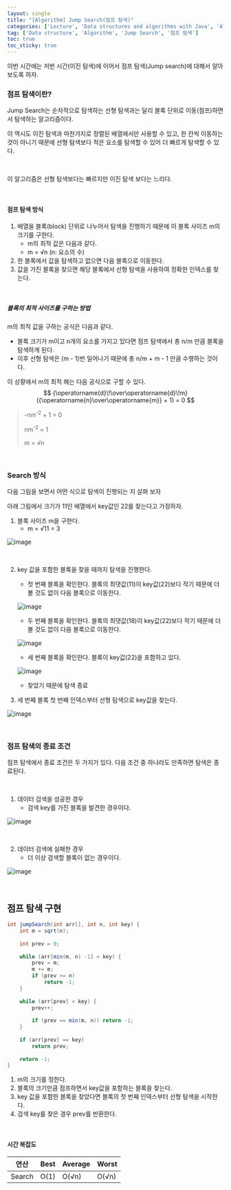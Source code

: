 ```yaml
---
layout: single
title: "[Algorithm] Jump Search(점프 탐색)"
categories: ['Lecture', 'Data structures and algorithms with Java', 'Algorithm', 'BinarySearch']
tag: ['Data structure', 'Algorithm', 'Jump Search', '점프 탐색']
toc: true
toc_sticky: true
---
```




이번 시간에는 저번 시간(이진 탐색)에 이어서 점프 탐색(Jump search)에 대해서 알아보도록 하자.



### 점프 탐색이란?

Jump Search는 순차적으로 탐색하는 선형 탐색과는 달리 블록 단위로 이동(점프)하면서 탐색하는 알고리즘이다.

이 역시도 이진 탐색과 마찬가지로 정렬된 배열에서만 사용할 수 있고, 한 칸씩 이동하는 것이 아니기 때문에 선형 탐색보다 적은 요소를 탐색할 수 있어 더 빠르게 탐색할 수 있다.

<br>

이 알고리즘은 선형 탐색보다는 빠르지만 이진 탐색 보다는 느리다.

<br>

#### 점프 탐색 방식

1. 배열을 블록(block) 단위로 나누어서 탐색을 진행하기 때문에 이 블록 사이즈 m의 크기를 구한다.
   - m의 최적 값은 다음과 같다. 
   - m = √n (n: 요소의 수)
2. 한 블록에서 값을 탐색하고 없으면 다음 블록으로 이동한다.
3. 값을 가진 블록을 찾으면 해당 블록에서 선형 탐색을 사용하여 정확한 인덱스를 찾는다.

<br>

##### 블록의 최적 사이즈를 구하는 방법

m의 최적 값을 구하는 공식은 다음과 같다.

- 블록 크기가 m이고 n개의 요소를 가지고 있다면 점프 탐색에서 총 n/m 만큼 블록을 탐색하게 된다.
- 이후 선형 탐색은 (m - 1)번 일어나기 때문에 총 n/m + m - 1 만큼 수행하는 것이다.

이 상황에서 m의 최적 해는 다음 공식으로 구할 수 있다.
$$
{\operatorname{d}\!\over\operatorname{d}\!m}({\operatorname{n}\over\operatorname{m}} + 1) = 0
$$

> -nm<sup>-2</sup> + 1 = 0 
>
> nm<sup>-2</sup> = 1
>
> m =  √n

<br>

### Search 방식

다음 그림을 보면서 어떤 식으로 탐색이 진행되는 지 살펴 보자

아래 그림에서 크기가 11인 배열에서 key값인 22를 찾는다고 가정하자.

1. 블록 사이즈 m을 구한다.
   - m = √11 = 3 

![image](https://user-images.githubusercontent.com/79521972/155670545-eebb009a-17ac-4777-8700-ebbf94c98ee4.png)

<br>

2. key 값을 포함한 블록을 찾을 때까지 탐색을 진행한다.

   - 첫 번째 블록을 확인한다. 블록의 최댓값(11)이 key값(22)보다 작기 때문에 더 볼 것도 없이 다음 블록으로 이동한다.

   ![image](https://user-images.githubusercontent.com/79521972/155671140-5581bc0f-d182-402d-b7c8-2e756476ab2d.png)

   - 두 번째 블록을 확인한다. 블록의 최댓값(18)이 key값(22)보다 작기 때문에 더 볼 것도 없이 다음 블록으로 이동한다.

   ![image](https://user-images.githubusercontent.com/79521972/155671268-d9dda9fd-b211-495f-836c-b5a046914e6f.png)

   - 세 번째 블록을 확인한다. 블록이 key값(22)을 포함하고 있다. 

   ![image](https://user-images.githubusercontent.com/79521972/155671376-dfd03e37-eee3-475d-8829-2abb348c9807.png)

   - 찾았기 때문에 탐색 종료

   

3. 세 번째 블록 첫 번째 인덱스부터 선형 탐색으로 key값을 찾는다.

![image](https://user-images.githubusercontent.com/79521972/155671538-7594e6a6-3a21-4f33-a6d9-8e8f476d3642.png)

<br>

### 점프 탐색의 종료 조건

점프 탐색에서 종료 조건은 두 가지가 있다. 다음 조건 중 하나라도 만족하면 탐색은 종료된다.

<br>

1. 데이터 검색을 성공한 경우
   - 검색 key를 가진 블록을 발견한 경우이다.

![image](https://user-images.githubusercontent.com/79521972/155671538-7594e6a6-3a21-4f33-a6d9-8e8f476d3642.png)

<br>

2. 데이터 검색에 실패한 경우
   - 더 이상 검색할 블록이 없는 경우이다.

![image](https://user-images.githubusercontent.com/79521972/155671854-d11019f9-40c3-46ac-a80b-9a998f479044.png)



<br>

## 점프 탐색 구현

```java
int jumpSearch(int arr[], int n, int key) {
    int m = sqrt(n);
    
    int prev = 0;
    
    while (arr[min(m, n) -1] < key) {
        prev = m;
        m += m;
        if (prev >= n) 
            return -1;
    }
    
    while (arr[prev] < key) {
        prev++;
        
        if (prev == min(m, n)) return -1;
    }
    
    if (arr[prev] == key) 
        return prev;
    
    return -1;
}
```

1. m의 크기를 정한다.
2. 블록의 크기만큼 점프하면서 key값을 포함하는 블록을 찾는다.
3. key 값을 포함한 블록을 찾았다면 블록의 첫 번째 인덱스부터 선형 탐색을 시작한다.
4. 검색 key를 찾은 경우 prev를 반환한다.

<br>

#### 시간 복잡도

| 연산   | Best | Average | Worst |
| ------ | ---- | ------- | ----- |
| Search | O(1) | O(√n)   | O(√n) |

<br>